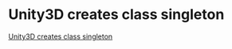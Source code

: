 # Unity3D creates class singleton
[Unity3D creates class singleton](https://aiwithcloud.com/2022/09/19/unity3d_creates_class_singleton/)